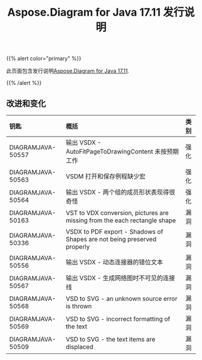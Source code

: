 ﻿---
title: Aspose.Diagram for Java 17.11 发行说明
type: docs
weight: 20
url: /zh/java/aspose-diagram-for-java-17-11-release-notes/
---
{{% alert color="primary" %}} 

此页面包含发行说明[Aspose.Diagram for Java 17.11](https://docs.aspose.com/diagram/java/aspose-diagram-for-java-17-11-release-notes/).

{{% /alert %}} 
## **改进和变化**

|**钥匙**|**概括**|**类别**|
|:- |:- |:- |
|DIAGRAMJAVA-50557|输出 VSDX - AutoFitPageToDrawingContent 未按预期工作|强化|
|DIAGRAMJAVA-50563|VSDM 打开和保存例程缺少宏|强化|
|DIAGRAMJAVA-50564|输出 VSDX - 两个组的成员形状表现得很奇怪|强化|
|DIAGRAMJAVA-50163|VST to VDX conversion, pictures are missing from the each rectangle shape|漏洞|
|DIAGRAMJAVA-50336|VSDX to PDF export - Shadows of Shapes are not being preserved properly|漏洞|
|DIAGRAMJAVA-50556|输出 VSDX - 动态连接器的错位文本|漏洞|
|DIAGRAMJAVA-50567|输出 VSDX - 生成网络图时不可见的连接线|漏洞|
|DIAGRAMJAVA-50568|VSD to SVG - an unknown source error is thrown|漏洞|
|DIAGRAMJAVA-50569|VSD to SVG - incorrect formatting of the text|漏洞|
|DIAGRAMJAVA-50509|VSD to SVG - the text items are displaced|漏洞|


